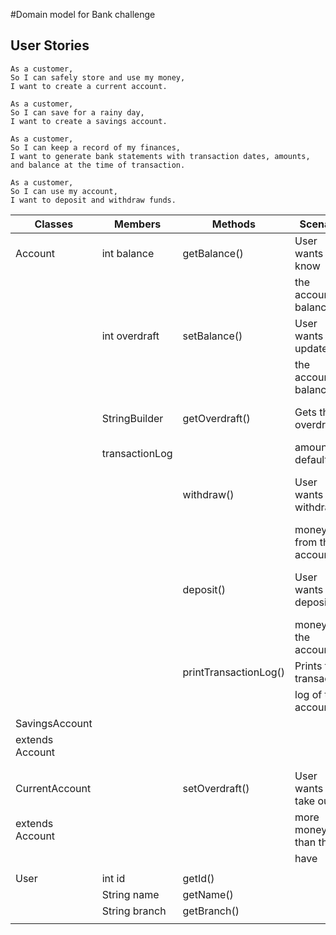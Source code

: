 #Domain model for Bank challenge
## User Stories
```
As a customer,
So I can safely store and use my money,
I want to create a current account.

As a customer,
So I can save for a rainy day,
I want to create a savings account.

As a customer,
So I can keep a record of my finances,
I want to generate bank statements with transaction dates, amounts, and balance at the time of transaction.

As a customer,
So I can use my account,
I want to deposit and withdraw funds.
```

| Classes         | Members        | Methods               | Scenario                | Result/output                    |
|-----------------|----------------|-----------------------|-------------------------|----------------------------------|
| Account         | int balance    | getBalance()          | User wants to know      | Returns the balance amount       |
|                 |                |                       | the account balance.    |                                  |
|                 | int overdraft  | setBalance()          | User wants to update    | Sets a new balance amount.       |
|                 |                |                       | the account balance.    |                                  |
|                 | StringBuilder  | getOverdraft()        | Gets the overdraft      | Returns the current overdraft    |
|                 | transactionLog |                       | amount, default 0.      | amount                           |
|                 |                | withdraw()            | User wants to withdraw  | Returns nothing. Updates balance |
|                 |                |                       | money from the account. | after withdrawal.                |
|                 |                | deposit()             | User wants to deposit   | Returns nothing. Updates balance |
|                 |                |                       | money into the account  | after deposit.                   |
|                 |                | printTransactionLog() | Prints the transaction  | Returns a string of the          |
|                 |                |                       | log of the account.     | transaction history              |
| SavingsAccount  |                |                       |                         |                                  |
| extends Account |                |                       |                         |                                  |
|                 |                |                       |                         |                                  |
|                 |                |                       |                         |                                  |
| CurrentAccount  |                | setOverdraft()        | User wants to take out  | Returns new overdraft amount.    |
| extends Account |                |                       | more money than they    |                                  |
|                 |                |                       | have                    |                                  |
|                 |                |                       |                         |                                  |
| User            | int id         | getId()               |                         |                                  |
|                 | String name    | getName()             |                         |                                  |
|                 | String branch  | getBranch()           |                         |                                  |
|                 |                |                       |                         |                                  |
